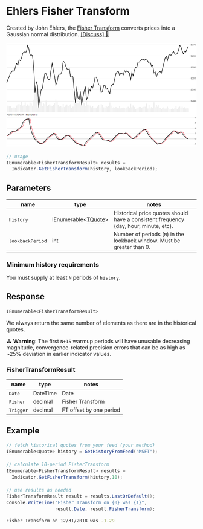 # Ehlers Fisher Transform

Created by John Ehlers, the [Fisher Transform](https://www.investopedia.com/terms/f/fisher-transform.asp) converts prices into a Gaussian normal distribution.
[[Discuss] :speech_balloon:](https://github.com/DaveSkender/Stock.Indicators/discussions/409 "Community discussion about this indicator")

![image](chart.png)

```csharp
// usage
IEnumerable<FisherTransformResult> results =
  Indicator.GetFisherTransform(history, lookbackPeriod);  
```

## Parameters

| name | type | notes
| -- |-- |--
| `history` | IEnumerable\<[TQuote](../../docs/GUIDE.md#historical-quotes)\> | Historical price quotes should have a consistent frequency (day, hour, minute, etc).
| `lookbackPeriod` | int | Number of periods (`N`) in the lookback window.  Must be greater than 0.

### Minimum history requirements

You must supply at least `N` periods of `history`.

## Response

```csharp
IEnumerable<FisherTransformResult>
```

We always return the same number of elements as there are in the historical quotes.

:warning: **Warning**: The first `N+15` warmup periods will have unusable decreasing magnitude, convergence-related precision errors that can be as high as ~25% deviation in earlier indicator values.

### FisherTransformResult

| name | type | notes
| -- |-- |--
| `Date` | DateTime | Date
| `Fisher` | decimal | Fisher Transform
| `Trigger` | decimal | FT offset by one period

## Example

```csharp
// fetch historical quotes from your feed (your method)
IEnumerable<Quote> history = GetHistoryFromFeed("MSFT");

// calculate 10-period FisherTransform
IEnumerable<FisherTransformResult> results =
  Indicator.GetFisherTransform(history,10);

// use results as needed
FisherTransformResult result = results.LastOrDefault();
Console.WriteLine("Fisher Transform on {0} was {1}",
                  result.Date, result.FisherTransform);
```

```bash
Fisher Transform on 12/31/2018 was -1.29
```
